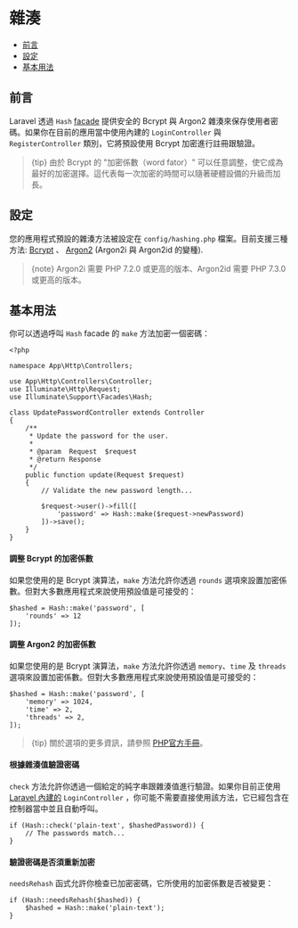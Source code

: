 # 雜湊

- [前言](#前言)
- [設定](#設定)
- [基本用法](#基本用法)

## 前言

Laravel 透過 `Hash` [facade](/docs/{{version}}/facades) 提供安全的 Bcrypt 與 Argon2 雜湊來保存使用者密碼。如果你在目前的應用當中使用內建的 `LoginController` 與 `RegisterController` 類別，它將預設使用 Bcrypt 加密進行註冊跟驗證。

> {tip} 由於 Bcrypt 的 "加密係數（word fator）" 可以任意調整，使它成為最好的加密選擇。這代表每一次加密的時間可以隨著硬體設備的升級而加長。

## 設定

您的應用程式預設的雜湊方法被設定在 `config/hashing.php` 檔案。目前支援三種方法: [Bcrypt](https://en.wikipedia.org/wiki/Bcrypt) 、 [Argon2](https://en.wikipedia.org/wiki/Argon2) (Argon2i 與 Argon2id 的變種).

> {note} Argon2i 需要 PHP 7.2.0 或更高的版本、Argon2id 需要 PHP 7.3.0 或更高的版本。

## 基本用法

你可以透過呼叫 `Hash` facade 的 `make` 方法加密一個密碼：

    <?php

    namespace App\Http\Controllers;

    use App\Http\Controllers\Controller;
    use Illuminate\Http\Request;
    use Illuminate\Support\Facades\Hash;

    class UpdatePasswordController extends Controller
    {
        /**
         * Update the password for the user.
         *
         * @param  Request  $request
         * @return Response
         */
        public function update(Request $request)
        {
            // Validate the new password length...

            $request->user()->fill([
                'password' => Hash::make($request->newPassword)
            ])->save();
        }
    }

#### 調整 Bcrypt 的加密係數

如果您使用的是 Bcrypt 演算法，`make` 方法允許你透過 `rounds` 選項來設置加密係數。但對大多數應用程式來說使用預設值是可接受的：

    $hashed = Hash::make('password', [
        'rounds' => 12
    ]);

#### 調整 Argon2 的加密係數

如果您使用的是 Bcrypt 演算法，`make` 方法允許你透過 `memory`、`time` 及 `threads` 選項來設置加密係數。但對大多數應用程式來說使用預設值是可接受的：

    $hashed = Hash::make('password', [
        'memory' => 1024,
        'time' => 2,
        'threads' => 2,
    ]);

> {tip} 關於選項的更多資訊，請參照 [PHP官方手冊](https://secure.php.net/manual/en/function.password-hash.php)。

#### 根據雜湊值驗證密碼

`check` 方法允許你透過一個給定的純字串跟雜湊值進行驗證。如果你目前正使用 [Laravel 內建的](/docs/{{version}}/authentication) `LoginController` ，你可能不需要直接使用該方法，它已經包含在控制器當中並且自動呼叫。

    if (Hash::check('plain-text', $hashedPassword)) {
        // The passwords match...
    }

#### 驗證密碼是否須重新加密

`needsRehash` 函式允許你檢查已加密密碼，它所使用的加密係數是否被變更：

    if (Hash::needsRehash($hashed)) {
        $hashed = Hash::make('plain-text');
    }
